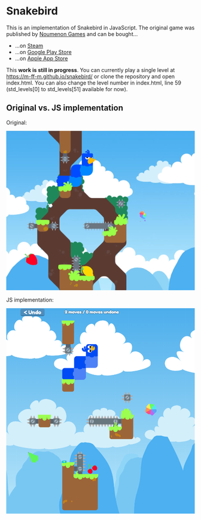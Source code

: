 # Snakebird

This is an implementation of Snakebird in JavaScript. The original
game was published by [Noumenon Games](http://noumenongames.com/)
and can be bought...
* ...on [Steam](https://store.steampowered.com/app/357300/Snakebird/)
* ...on [Google Play Store](https://play.google.com/store/apps/details?id=com.NoumenonGames.SnakeBird_Touch)
* ...on [Apple App Store](https://itunes.apple.com/de/app/snakebird/id1087075743?mt=8)

This __work is still in progress__. You can currently play a single level at
https://m-ff-m.github.io/snakebird/ or clone the repository and open index.html.
You can also change the level number in index.html, line 59 (std_levels[0] to
std_levels[51] available for now).

## Original vs. JS implementation

Original:

![Original Snakebird game](Original.png "Original game graphics")

JS implementation:

![Reimplemented Snakebird game](Fake.png "JS game graphics")